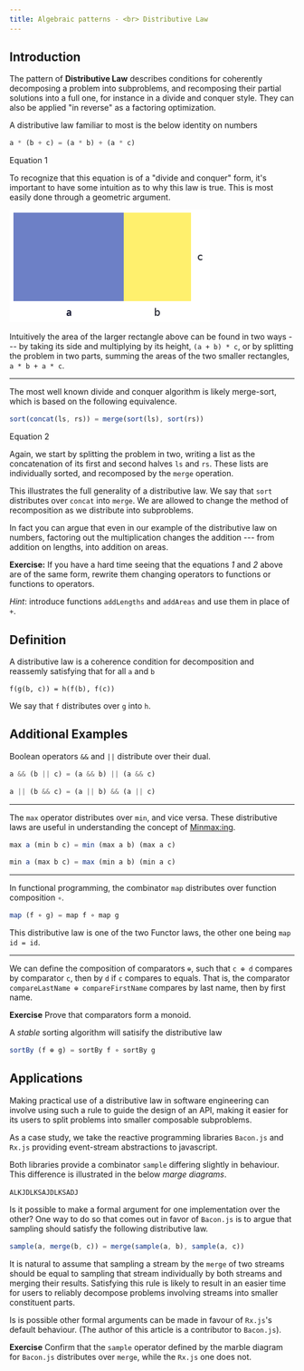 ```yaml
---
title: Algebraic patterns - <br> Distributive Law
---
```


Introduction
------------

The pattern of **Distributive Law** describes conditions for
coherently decomposing a problem into subproblems, and recomposing
their partial solutions into a full one, for instance in a divide and
conquer style. They can also be applied "in reverse" as a factoring
optimization.

A distributive law familiar to most is the below identity on numbers

```javascript
a * (b + c) = (a * b) + (a * c)
```
<figcaption>Equation 1</figcaption>

To recognize that this equation is of a "divide and conquer" form,
it's important to have some intuition as to why this law is true. This
is most easily done through a geometric argument.

![](../images/distributive-law.png)

Intuitively the area of the larger rectangle above can be found in two
ways --- by taking its side and multiplying by its height,
`(a + b) * c`, or by splitting the problem in two parts, summing the
areas of the two smaller rectangles, `a * b + a * c`.

<hr>

The most well known divide and conquer algorithm is likely merge-sort,
which is based on the following equivalence.

```javascript
sort(concat(ls, rs)) = merge(sort(ls), sort(rs))
```
<figcaption>Equation 2</figcaption>

Again, we start by splitting the problem in two, writing a list as the
concatenation of its first and second halves `ls` and `rs`. These
lists are individually sorted, and recomposed by the `merge`
operation.

This illustrates the full generality of a distributive law. We say
that `sort` distributes over `concat` into `merge`. We are allowed to
change the method of recomposition as we distribute into subproblems.

In fact you can argue that even in our example of the distributive law
on numbers, factoring out the multiplication changes the addition ---
from addition on lengths, into addition on areas.

**Exercise:** If you have a hard time seeing that the equations *1*
and *2* above are of the same form, rewrite them changing operators to
functions or functions to operators.

*Hint*: introduce functions
`addLengths` and `addAreas` and use them in place of `+`.

Definition
----------

A distributive law is a coherence condition for decomposition and
reassemly satisfying that for all `a` and `b`

```
f(g(b, c)) = h(f(b), f(c))
```

We say that `f` distributes over `g` into `h`.

Additional Examples
-------------------

Boolean operators `&&` and `||` distribute over their dual.

```javascript
a && (b || c) = (a && b) || (a && c)
```

```javascript
a || (b && c) = (a || b) && (a || c)
```

<hr>

The `max` operator distributes over `min`, and vice versa. These
distributive laws are useful in understanding the concept of
[Minmax:ing](https://en.wikipedia.org/wiki/Minimax).

```javascript
max a (min b c) = min (max a b) (max a c)
```
```javascript
min a (max b c) = max (min a b) (min a c)
```

<hr>

In functional programming, the combinator `map` distributes over function
composition `∘`.

```javascript
map (f ∘ g) = map f ∘ map g
```

<!-- That is, mapping a list first with function `f`, and the with function `g`, is the same -->
<!-- as mapping in a single pass with the composed function `f ∘ g`. -->

This distributive law is one of the two Functor laws, the other
one being
`map id = id`.

<hr>

We can define the composition of comparators `⊕`, such that `c ⊕ d`
compares by comparator `c`, then by `d` if `c` compares to
equals. That is, the comparator `compareLastName ⊕ compareFirstName`
compares by last name, then by first name.

**Exercise** Prove that comparators form a monoid.

A *stable* sorting algorithm will satisify the distributive
law

```javascript
sortBy (f ⊕ g) = sortBy f ∘ sortBy g
```

Applications
------------

Making practical use of a distributive law in software engineering can
involve using such a rule to guide the design of an API, making it
easier for its users to split problems into smaller composable
subproblems.

As a case study, we take the reactive programming libraries `Bacon.js`
and `Rx.js` providing event-stream abstractions to javascript.

Both libraries provide a combinator `sample` differing slightly in
behaviour. This difference is illustrated in the below *marge
diagrams*.

``` ALKJDLKSAJDLKSADJ ```

Is it possible to make a formal argument for one implementation over
the other?  One way to do so that comes out in favor of `Bacon.js` is
to argue that sampling should satisfy the following distributive law.

```javascript
sample(a, merge(b, c)) = merge(sample(a, b), sample(a, c))
```

It is natural to assume that sampling a stream by the `merge` of two
streams should be equal to sampling that stream individually by both
streams and merging their results. Satisfying this rule is likely to
result in an easier time for users to reliably decompose problems
involving streams into smaller constituent parts.

Is is possible other formal arguments can be made in favour of
`Rx.js`'s default behaviour. (The author of this article is a
contributor to `Bacon.js`).

**Exercise** Confirm that the `sample` operator defined by the marble
diagram for `Bacon.js` distributes over `merge`, while the `Rx.js` one
does not.
